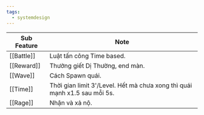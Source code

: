 ```yaml
---
tags:
  - systemdesign
---
```


| Sub Feature | Note                                                                      |
| ----------- | ------------------------------------------------------------------------- |
| [[Battle]]  | Luật tấn công Time based.                                                 |
| [[Reward]]  | Thưởng giết Dị Thường, end màn.                                           |
| [[Wave]]    | Cách Spawn quái.                                                          |
| [[Time]]    | Thời gian limit 3'/Level. Hết mà chưa xong thì quái mạnh x1.5 sau mỗi 5s. |
| [[Rage]]    | Nhận và xả nộ.                                                            |
